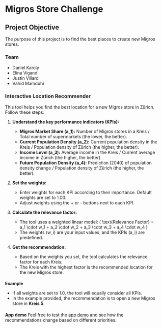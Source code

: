 # Migros Store Challenge

## Project Objective
The purpose of this project is to find the best places to create new Migros stores.

### Team
* Daniel Karoly
* Elina Vigand
* Justin Villard
* Vahid Mamduhi

### Interactive Location Recommender
This tool helps you find the best location for a new Migros store in Zürich. Follow these steps:

1. **Understand the key performance indicators (KPIs):**
   - **Migros Market Share (a_1):** Number of Migros stores in a Kreis / Total number of supermarkets (the lower, the better).
   - **Current Population Density (a_2):** Current population density in the Kreis / Population density of Zürich (the higher, the better).
   - **Income Level (a_3):** Average income in the Kreis / Current average income in Zürich (the higher, the better).
   - **Future Population Density (a_4):** Prediction (2040) of population density change / Population density of Zürich (the higher, the better).

2. **Set the weights:**
   - Enter weights for each KPI according to their importance. Default weights are set to 1.00.
   - Adjust weights using the + or - buttons next to each KPI.

3. **Calculate the relevance factor:**
   - The tool uses a weighted linear model: \( \text{Relevance Factor} = a_1 \cdot w_1 + a_2 \cdot w_2 + a_3 \cdot w_3 + a_4 \cdot w_4 \)
   - The weights (w_i) are your input values, and the KPIs (a_i) are predefined.

4. **Get the recommendation:**
   - Based on the weights you set, the tool calculates the relevance factor for each Kreis.
   - The Kreis with the highest factor is the recommended location for the new Migros store.
####
**Example**

- If all weights are set to 1.0, the tool will equally consider all KPIs.
- In the example provided, the recommendation is to open a new Migros store in **Kreis 5**.
####
**App demo**
Feel free to test the [app demo](https://migroschallenge.streamlit.app/) and see how the recommendations change based on different priorities.


